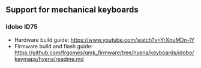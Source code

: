 ## Support for mechanical keyboards

 ### Idobo ID75

 * Hardware build guide: https://www.youtube.com/watch?v=YrXnuMDn-IY
 * Firmware build and flash guide: https://github.com/frgomes/qmk_firmware/tree/hyena/keyboards/idobo/keymaps/hyena/readme.md
